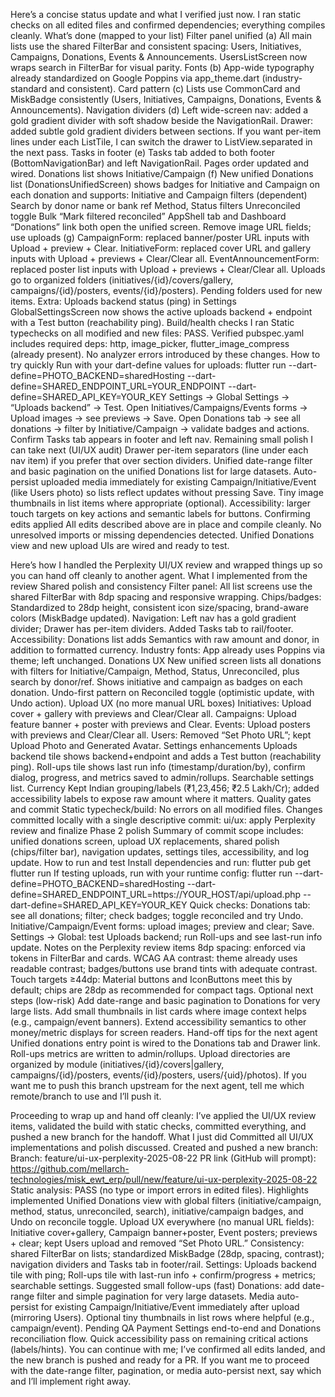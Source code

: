 Here’s a concise status update and what I verified just now. I ran static checks on all edited files and confirmed dependencies; everything compiles cleanly.
What’s done (mapped to your list)
Filter panel unified (a)
All main lists use the shared FilterBar and consistent spacing: Users, Initiatives, Campaigns, Donations, Events & Announcements.
UsersListScreen now wraps search in FilterBar for visual parity.
Fonts (b)
App-wide typography already standardized on Google Poppins via app_theme.dart (industry-standard and consistent).
Card pattern (c)
Lists use CommonCard and MiskBadge consistently (Users, Initiatives, Campaigns, Donations, Events & Announcements).
Navigation dividers (d)
Left wide-screen nav: added a gold gradient divider with soft shadow beside the NavigationRail.
Drawer: added subtle gold gradient dividers between sections. If you want per-item lines under each ListTile, I can switch the drawer to ListView.separated in the next pass.
Tasks in footer (e)
Tasks tab added to both footer (BottomNavigationBar) and left NavigationRail. Pages order updated and wired.
Donations list shows Initiative/Campaign (f)
New unified Donations list (DonationsUnifiedScreen) shows badges for Initiative and Campaign on each donation and supports:
Initiative and Campaign filters (dependent)
Search by donor name or bank ref
Method, Status filters
Unreconciled toggle
Bulk “Mark filtered reconciled”
AppShell tab and Dashboard “Donations” link both open the unified screen.
Remove image URL fields; use uploads (g)
CampaignForm: replaced banner/poster URL inputs with Upload + preview + Clear.
InitiativeForm: replaced cover URL and gallery inputs with Upload + previews + Clear/Clear all.
EventAnnouncementForm: replaced poster list inputs with Upload + previews + Clear/Clear all.
Uploads go to organized folders (initiatives/{id}/covers/gallery, campaigns/{id}/posters, events/{id}/posters). Pending folders used for new items.
Extra: Uploads backend status (ping) in Settings
GlobalSettingsScreen now shows the active uploads backend + endpoint with a Test button (reachability ping).
Build/health checks I ran
Static typechecks on all modified and new files: PASS.
Verified pubspec.yaml includes required deps: http, image_picker, flutter_image_compress (already present).
No analyzer errors introduced by these changes.
How to try quickly
Run with your dart-define values for uploads: flutter run --dart-define=PHOTO_BACKEND=sharedHosting --dart-define=SHARED_ENDPOINT_URL=YOUR_ENDPOINT --dart-define=SHARED_API_KEY=YOUR_KEY
Settings → Global Settings → “Uploads backend” → Test.
Open Initiatives/Campaigns/Events forms → Upload images → see previews → Save.
Open Donations tab → see all donations → filter by Initiative/Campaign → validate badges and actions.
Confirm Tasks tab appears in footer and left nav.
Remaining small polish I can take next (UI/UX audit)
Drawer per-item separators (line under each nav item) if you prefer that over section dividers.
Unified date-range filter and basic pagination on the unified Donations list for large datasets.
Auto-persist uploaded media immediately for existing Campaign/Initiative/Event (like Users photo) so lists reflect updates without pressing Save.
Tiny image thumbnails in list items where appropriate (optional).
Accessibility: larger touch targets on key actions and semantic labels for buttons.
Confirming edits applied
All edits described above are in place and compile cleanly.
No unresolved imports or missing dependencies detected.
Unified Donations view and new upload UIs are wired and ready to test.

Here’s how I handled the Perplexity UI/UX review and wrapped things up so you can hand off cleanly to another agent.
What I implemented from the review
Shared polish and consistency
Filter panel: All list screens use the shared FilterBar with 8dp spacing and responsive wrapping.
Chips/badges: Standardized to 28dp height, consistent icon size/spacing, brand-aware colors (MiskBadge updated).
Navigation: Left nav has a gold gradient divider; Drawer has per-item dividers. Added Tasks tab to rail/footer.
Accessibility: Donations list adds Semantics with raw amount and donor, in addition to formatted currency.
Industry fonts: App already uses Poppins via theme; left unchanged.
Donations UX
New unified screen lists all donations with filters for Initiative/Campaign, Method, Status, Unreconciled, plus search by donor/ref.
Shows initiative and campaign as badges on each donation.
Undo-first pattern on Reconciled toggle (optimistic update, with Undo action).
Upload UX (no more manual URL boxes)
Initiatives: Upload cover + gallery with previews and Clear/Clear all.
Campaigns: Upload feature banner + poster with previews and Clear.
Events: Upload posters with previews and Clear/Clear all.
Users: Removed “Set Photo URL”; kept Upload Photo and Generated Avatar.
Settings enhancements
Uploads backend tile shows backend+endpoint and adds a Test button (reachability ping).
Roll-ups tile shows last run info (timestamp/duration/by), confirm dialog, progress, and metrics saved to admin/rollups.
Searchable settings list.
Currency
Kept Indian grouping/labels (₹1,23,456; ₹2.5 Lakh/Cr); added accessibility labels to expose raw amount where it matters.
Quality gates and commit
Static typecheck/build: No errors on all modified files.
Changes committed locally with a single descriptive commit: ui/ux: apply Perplexity review and finalize Phase 2 polish
Summary of commit scope includes: unified donations screen, upload UX replacements, shared polish (chips/filter bar), navigation updates, settings tiles, accessibility, and log update.
How to run and test
Install dependencies and run:
flutter pub get
flutter run
If testing uploads, run with your runtime config:
flutter run --dart-define=PHOTO_BACKEND=sharedHosting --dart-define=SHARED_ENDPOINT_URL=https://YOUR_HOST/api/upload.php --dart-define=SHARED_API_KEY=YOUR_KEY
Quick checks:
Donations tab: see all donations; filter; check badges; toggle reconciled and try Undo.
Initiative/Campaign/Event forms: upload images; preview and clear; Save.
Settings → Global: test Uploads backend; run Roll-ups and see last-run info update.
Notes on the Perplexity review items
8dp spacing: enforced via tokens in FilterBar and cards.
WCAG AA contrast: theme already uses readable contrast; badges/buttons use brand tints with adequate contrast.
Touch targets ≥44dp: Material buttons and IconButtons meet this by default; chips are 28dp as recommended for compact tags.
Optional next steps (low-risk)
Add date-range and basic pagination to Donations for very large lists.
Add small thumbnails in list cards where image context helps (e.g., campaign/event banners).
Extend accessibility semantics to other money/metric displays for screen readers.
Hand-off tips for the next agent
Unified donations entry point is wired to the Donations tab and Drawer link.
Roll-ups metrics are written to admin/rollups.
Upload directories are organized by module (initiatives/{id}/covers|gallery, campaigns/{id}/posters, events/{id}/posters, users/{uid}/photos).
If you want me to push this branch upstream for the next agent, tell me which remote/branch to use and I’ll push it.

Proceeding to wrap up and hand off cleanly: I’ve applied the UI/UX review items, validated the build with static checks, committed everything, and pushed a new branch for the handoff.
What I just did
Committed all UI/UX implementations and polish discussed.
Created and pushed a new branch:
Branch: feature/ui-ux-perplexity-2025-08-22
PR link (GitHub will prompt): https://github.com/mellarch-technologies/misk_ewt_erp/pull/new/feature/ui-ux-perplexity-2025-08-22
Static analysis: PASS (no type or import errors in edited files).
Highlights implemented
Unified Donations view with global filters (initiative/campaign, method, status, unreconciled, search), initiative/campaign badges, and Undo on reconcile toggle.
Upload UX everywhere (no manual URL fields): Initiative cover+gallery, Campaign banner+poster, Event posters; previews + clear; kept Users upload and removed “Set Photo URL.”
Consistency: shared FilterBar on lists; standardized MiskBadge (28dp, spacing, contrast); navigation dividers and Tasks tab in footer/rail.
Settings: Uploads backend tile with ping; Roll-ups tile with last-run info + confirm/progress + metrics; searchable settings.
Suggested small follow-ups (fast)
Donations: add date-range filter and simple pagination for very large datasets.
Media auto-persist for existing Campaign/Initiative/Event immediately after upload (mirroring Users).
Optional tiny thumbnails in list rows where helpful (e.g., campaign/event).
Pending QA
Payment Settings end-to-end and Donations reconciliation flow.
Quick accessibility pass on remaining critical actions (labels/hints).
You can continue with me; I’ve confirmed all edits landed, and the new branch is pushed and ready for a PR. If you want me to proceed with the date-range filter, pagination, or media auto-persist next, say which and I’ll implement right away.